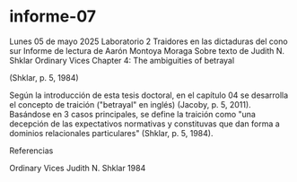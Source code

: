# informe-07

Lunes 05 de mayo 2025
Laboratorio 2
Traidores en las dictaduras del cono sur
Informe de lectura de Aarón Montoya Moraga
Sobre texto de Judith N. Shklar
Ordinary Vices
Chapter 4: The ambiguities of betrayal

 (Shklar, p. 5, 1984)


Según la introducción de esta tesis doctoral, en el capítulo 04 se desarrolla el concepto de traición ("betrayal" en inglés) (Jacoby, p. 5, 2011). Basándose en 3 casos principales, se define la traición como "una decepción de las expectativos normativas y constituvas que dan forma a dominios relacionales particulares" (Shklar, p. 5, 1984).






 Referencias

Ordinary Vices
Judith N. Shklar
1984
